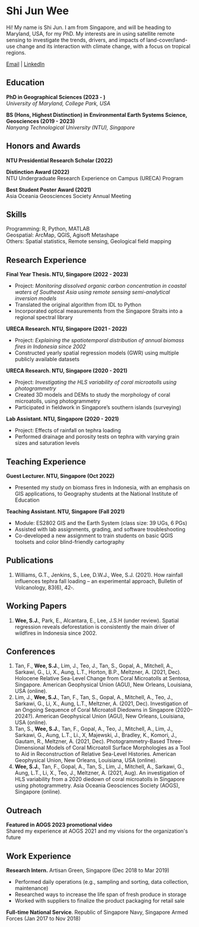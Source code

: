 # Shi Jun Wee

Hi! My name is Shi Jun. I am from Singapore, and will be heading to Maryland, USA, for my PhD. My interests are in using satellite remote sensing to investigate the trends, drivers, and impacts of land-cover/land-use change and its interaction with climate change, with a focus on tropical regions.

[Email](mailto:sjwee@umd.edu) | [LinkedIn](https://www.linkedin.com/in/weeshijun/)

## Education 
**PhD in Geographical Sciences (2023 - )**  
*University of Maryland, College Park, USA*

**BS (Hons, Highest Distinction) in Environmental Earth Systems Science, Geosciences (2019 - 2023)**  
*Nanyang Technological University (NTU), Singapore*

## Honors and Awards
**NTU Presidential Research Scholar (2022)**

**Distinction Award (2022)**  
NTU Undergraduate Research Experience on Campus (URECA) Program  

**Best Student Poster Award (2021)**  
Asia Oceania Geosciences Society Annual Meeting  

## Skills
Programming: R, Python, MATLAB  
Geospatial: ArcMap, QGIS, Agisoft Metashape  
Others: Spatial statistics, Remote sensing, Geological field mapping

## Research Experience

**Final Year Thesis. NTU, Singapore (2022 - 2023)**
- Project: *Monitoring dissolved organic carbon concentration in coastal waters of Southeast Asia using remote sensing semi-analytical inversion models*  
- Translated the original algorithm from IDL to Python  
- Incorporated optical measurements from the Singapore Straits into a regional spectral library  

**URECA Research. NTU, Singapore (2021 - 2022)**
- Project: *Explaining the spatiotemporal distribution of annual biomass fires in Indonesia since 2002*
- Constructed yearly spatial regression models (GWR) using multiple publicly available datasets

**URECA Research. NTU, Singapore (2020 - 2021)**
- Project: *Investigating the HLS variability of coral microatolls using photogrammetry*
- Created 3D models and DEMs to study the morphology of coral microatolls, using photogrammetry
- Participated in fieldwork in Singapore’s southern islands (surveying)

**Lab Assistant. NTU, Singapore (2020 - 2021)**
- Project: Effects of rainfall on tephra loading
- Performed drainage and porosity tests on tephra with varying grain sizes and saturation levels

## Teaching Experience

**Guest Lecturer. NTU, Singapore (Oct 2022)**
- Presented my study on biomass fires in Indonesia, with an emphasis on GIS applications, to Geography students at the National Institute of Education

**Teaching Assistant. NTU, Singapore (Fall 2021)**
- Module: ES2802 GIS and the Earth System (class size: 39 UGs, 6 PGs)
- Assisted with lab assignments, grading, and software troubleshooting
- Co-developed a new assignment to train students on basic QGIS toolsets and color blind-friendly cartography

## Publications
1. Williams, G.T., Jenkins, S., Lee, D.W.J., Wee, S.J. (2021). How rainfall influences tephra fall loading – an experimental approach, Bulletin of Volcanology, 83(6), 42‑.

## Working Papers
1. **Wee, S.J.**, Park, E., Alcantara, E., Lee, J.S.H (under review). Spatial regression reveals deforestation is consistently the main driver of wildfires in Indonesia since 2002.

## Conferences
1. Tan, F., **Wee, S.J.**, Lim, J., Teo, J., Tan, S., Gopal, A., Mitchell, A., Sarkawi, G., Li, X., Aung, L.T., Horton, B.P., Meltzner, A. (2021, Dec). Holocene Relative Sea-Level Change from Coral Microatolls at Sentosa, Singapore. American Geophysical Union (AGU), New Orleans, Louisiana, USA (online).
2. Lim, J., **Wee, S.J.**, Tan, F., Tan, S., Gopal, A., Mitchell, A., Teo, J., Sarkawi, G., Li, X., Aung, L.T., Meltzner, A. (2021, Dec). Investigation of an Ongoing Sequence of Coral Microatoll Diedowns in Singapore (2020–2024?). American Geophysical Union (AGU), New Orleans, Louisiana, USA (online).
3. Tan, S., **Wee, S.J.**, Tan, F., Gopal, A., Teo, J., Mitchell, A., Lim, J., Sarkawi, G., Aung, L.T., Li., X, Majewski, J., Bradley, K., Komori, J., Gautam, R., Meltzner, A. (2021, Dec). Photogrammetry-Based Three-Dimensional Models of Coral Microatoll Surface Morphologies as a Tool to Aid in Reconstruction of Relative Sea-Level Histories. American Geophysical Union, New Orleans, Louisiana, USA (online).
4. **Wee, S.J.**, Tan, F., Gopal, A., Tan, S., Lim, J., Mitchell, A., Sarkawi, G., Aung, L.T., Li, X., Teo, J., Meltzner, A. (2021, Aug). An investigation of HLS variability from a 2020 diedown of coral microatolls in Singapore using photogrammetry. Asia Oceania Geosciences Society (AOGS), Singapore (online).

## Outreach
**Featured in AOGS 2023 promotional video**  
Shared my experience at AOGS 2021 and my visions for the organization's future

## Work Experience
**Research Intern.** Artisan Green, Singapore (Dec 2018 to Mar 2019)
- Performed daily operations (e.g., sampling and sorting, data collection, maintenance)
- Researched ways to increase the life span of fresh produce in storage
- Worked with suppliers to finalize the product packaging for retail sale

**Full-time National Service**. Republic of Singapore Navy, Singapore Armed Forces (Jan 2017 to Nov 2018)
